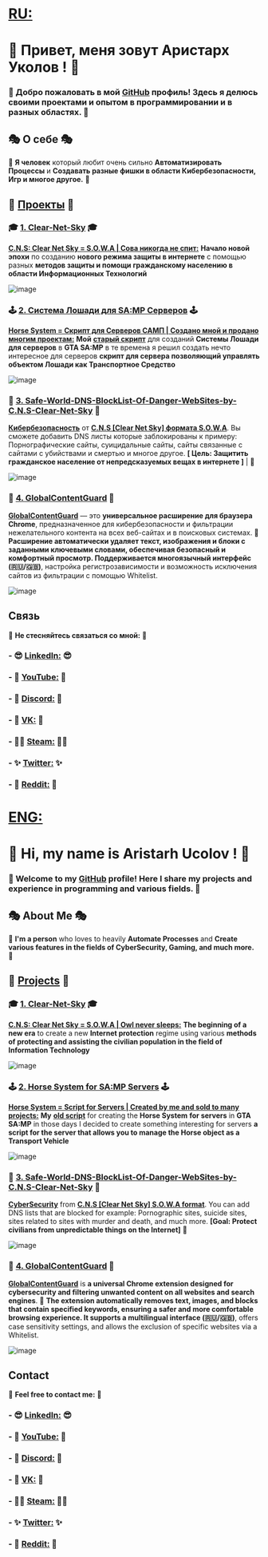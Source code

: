 # [RU:](https://upload.wikimedia.org/wikipedia/en/thumb/f/f3/Flag_of_Russia.svg/1200px-Flag_of_Russia.svg.png)

# 👋 Привет, меня зовут Аристарх Уколов ! 👋

### 🚀 Добро пожаловать в мой [GitHub](https://github.com/AristarhUcolov) профиль! Здесь я делюсь своими проектами и опытом в программировании и в разных областях. 🚀

## 🎭 О себе 🎭

🧥 **Я человек** который любит очень сильно **Автоматизировать Процессы** и **Создавать разные фишки в области Кибербезопасности, Игр и многое другое.** 🧥

## 🔨 [Проекты](https://github.com/stars/AristarhUcolov/lists/%D0%BC%D0%BE%D1%8F-%D1%80%D0%B0%D0%B1%D0%BE%D1%82%D0%B0-my-stack) 🔨

### 🎓 [1. Clear-Net-Sky](https://github.com/AristarhUcolov/C.N.S-Clear.Net.Sky-S.O.W.A) 🎓
**[C.N.S: Clear Net Sky = S.O.W.A | Сова никогда не спит:](https://aristarhucolov.github.io/C.N.S-Clear.Net.Sky-S.O.W.A/)** **Начало новой эпохи** по созданию **нового режима защиты в интернете**
с помощью разных **методов защиты и помощи гражданскому населению в области Информационных Технологий**

 ![image](https://github.com/AristarhUcolov/The-Future-Of-The-Technologies-Corporation/assets/56760026/f3635e6b-edbc-4451-84e8-a29c48bb1854)

### 🕹 [2. Система Лошади для SA:MP Серверов](https://github.com/AristarhUcolov/Horse-System-for-SA-MP-Servers-by-Aristarh-Ucolov) 🕹
**[Horse System = Скрипт для Серверов САМП | Создано мной и продано многим проектам:](https://github.com/AristarhUcolov/Horse-System-for-SA-MP-Servers-by-Aristarh-Ucolov)**
**Мой** **[старый скрипт](https://sampforum.blast.hk/showthread.php?tid=677383)** для созданий **Системы Лошади** **для серверов** в **GTA SA:MP**
в те времена я решил создать нечто интересное для серверов **скрипт для сервера позволяющий управлять объектом Лошади как Транспортное Средство**

![image](https://github.com/AristarhUcolov/Horse-System-for-SA-MP-Servers-by-Aristarh-Ucolov-SA-MP-/assets/56760026/89276dc0-f0dc-4652-8a27-9cb6e3f0c6ac)

### 🧥 [3. Safe-World-DNS-BlockList-Of-Danger-WebSites-by-C.N.S-Clear-Net-Sky](https://github.com/AristarhUcolov/Safe-World-DNS-BlackList-Of-Danger-WebSites-by-C.N.S-Clear.Net.Sky) 🧥
**[Кибербезопасность](https://github.com/AristarhUcolov/Safe-World-DNS-BlackList-Of-Danger-WebSites-by-C.N.S-Clear.Net.Sky)** от **[C.N.S [Clear Net Sky] формата S.O.W.A](https://aristarhucolov.github.io/C.N.S-Clear.Net.Sky-S.O.W.A/)**. Вы сможете добавить DNS листы которые заблокированы к примеру: Порнографические сайты, суицидальные сайты, сайты связанные с сайтами с убийствами и смертью и многое другое. **[ Цель: Защитить гражданское население от непредсказуемых вещах в интернете ]** | 🧥

![image](https://github.com/AristarhUcolov/C.N.S-Clear.Net.Sky-S.O.W.A/assets/56760026/e5ac6a77-1851-4e4e-93eb-02869adca27d)

### 🔐 [4. GlobalContentGuard](https://github.com/AristarhUcolov/Global-Content-Guard) 🔐
**[GlobalContentGuard](https://github.com/AristarhUcolov/Global-Content-Guard)** — это **универсальное расширение для браузера Chrome**, предназначенное для кибербезопасности и фильтрации нежелательного контента на всех веб-сайтах и в поисковых системах. 🚀 **Расширение автоматически удаляет текст, изображения и блоки с заданными ключевыми словами, обеспечивая безопасный и комфортный просмотр. Поддерживается многоязычный интерфейс (🇷🇺/🇬🇧)**, настройка регистрозависимости и возможность исключения сайтов из фильтрации с помощью Whitelist.

![image](https://github.com/user-attachments/assets/f06c3ab4-03db-455b-bdf7-f0e45e84a16c)

## Связь

🔔 **Не стесняйтесь связаться со мной:** 🔔

### - 😎 [LinkedIn:](https://www.linkedin.com/in/aristarhucolov) 😎
### - 💖 [YouTube:](https://youtube.com/@Aristarh.Ucolov) 💖
### - 👀 [Discord:](https://discord.gg/Mz8xMYkM5m) 👀
### - 🤵 [VK:](https://vk.com/aristarh.ucolov) 🤵
### - 🐱‍👤 [Steam:](https://steamcommunity.com/id/aristarhucolov) 🐱‍👤
### - ✨ [Twitter:](https://twitter.com/AristarhUcolov) ✨
### - 👨 [Reddit:](https://reddit.com/user/TheOldAristarh) 👨



# [ENG:](https://upload.wikimedia.org/wikipedia/en/thumb/a/ae/Flag_of_the_United_Kingdom.svg/800px-Flag_of_the_United_Kingdom.svg.png)

# 👋 Hi, my name is Aristarh Ucolov ! 👋

### 🚀 Welcome to my [GitHub](https://github.com/AristarhUcolov) profile! Here I share my projects and experience in programming and various fields. 🚀

## 🎭 About Me 🎭

🧥 **I'm a person** who loves to heavily **Automate Processes** and **Create various features in the fields of CyberSecurity, Gaming, and much more.** 🧥

## 🔨 [Projects](https://github.com/stars/AristarhUcolov/lists/%D0%BC%D0%BE%D1%8F-%D1%80%D0%B0%D0%B1%D0%BE%D1%82%D0%B0-my-stack) 🔨

### 🎓 [1. Clear-Net-Sky](https://github.com/AristarhUcolov/C.N.S-Clear.Net.Sky-S.O.W.A) 🎓
**[C.N.S: Clear Net Sky = S.O.W.A | Owl never sleeps:](https://aristarhucolov.github.io/C.N.S-Clear.Net.Sky-S.O.W.A/languages/english.html)**
**The beginning of a new era** to create a new **Internet protection** regime 
using various **methods of protecting and assisting the civilian population in the field of Information Technology**

![image](https://github.com/AristarhUcolov/C.N.S-Clear.Net.Sky-S.O.W.A/assets/56760026/e5ac6a77-1851-4e4e-93eb-02869adca27d)

### 🕹 [2. Horse System for SA:MP Servers](https://github.com/AristarhUcolov/Horse-System-for-SA-MP-Servers-by-Aristarh-Ucolov) 🕹
**[Horse System = Script for Servers | Created by me and sold to many projects:](https://github.com/AristarhUcolov/Horse-System-for-SA-MP-Servers-by-Aristarh-Ucolov)**
**My** **[old script](https://sampforum.blast.hk/showthread.php?tid=677383)** for creating the **Horse System** **for servers** in **GTA SA:MP**
in those days I decided to create something interesting for servers **a script for the server that allows you to manage the Horse object as a Transport Vehicle**

![image](https://github.com/AristarhUcolov/Horse-System-for-SA-MP-Servers-by-Aristarh-Ucolov-SA-MP-/assets/56760026/89276dc0-f0dc-4652-8a27-9cb6e3f0c6ac)

### 🧥 [3. Safe-World-DNS-BlockList-Of-Danger-WebSites-by-C.N.S-Clear-Net-Sky](https://github.com/AristarhUcolov/Safe-World-DNS-BlackList-Of-Danger-WebSites-by-C.N.S-Clear.Net.Sky) 🧥
**[CyberSecurity](https://github.com/AristarhUcolov/Safe-World-DNS-BlackList-Of-Danger-WebSites-by-C.N.S-Clear.Net.Sky)** from **[C.N.S [Clear Net Sky] S.O.W.A format](https://aristarhucolov.github.io/C.N.S-Clear.Net.Sky-S.O.W.A/)**. You can add DNS lists that are blocked for example: Pornographic sites, suicide sites, sites related to sites with murder and death, and much more.
**[Goal: Protect civilians from unpredictable things on the Internet]** 🧥

![image](https://github.com/AristarhUcolov/C.N.S-Clear.Net.Sky-S.O.W.A/assets/56760026/e5ac6a77-1851-4e4e-93eb-02869adca27d)

### 🔐 [4. GlobalContentGuard](https://github.com/AristarhUcolov/Global-Content-Guard) 🔐
**[GlobalContentGuard](https://github.com/AristarhUcolov/Global-Content-Guard)** is **a universal Chrome extension designed for cybersecurity and filtering unwanted content on all websites and search engines**. 🚀 **The extension automatically removes text, images, and blocks that contain specified keywords, ensuring a safer and more comfortable browsing experience. It supports a multilingual interface (🇷🇺/🇬🇧)**, offers case sensitivity settings, and allows the exclusion of specific websites via a Whitelist.

![image](https://github.com/user-attachments/assets/a10620e0-67f1-482e-a232-6640bb6014fa)

## Contact

🔔 **Feel free to contact me:** 🔔

### - 😎 [LinkedIn:](https://www.linkedin.com/in/aristarhucolov) 😎
### - 💖 [YouTube:](https://youtube.com/@Aristarh.Ucolov) 💖
### - 👀 [Discord:](https://discord.gg/Mz8xMYkM5m) 👀
### - 🤵 [VK:](https://vk.com/aristarh.ucolov) 🤵
### - 🐱‍👤 [Steam:](https://steamcommunity.com/id/aristarhucolov) 🐱‍👤
### - ✨ [Twitter:](https://twitter.com/AristarhUcolov) ✨
### - 👨 [Reddit:](https://reddit.com/user/TheOldAristarh) 👨
